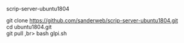 scrip-server-ubuntu1804

git clone https://github.com/sanderweb/scrip-server-ubuntu1804.git <br>
cd ubuntu1804.git <br>
git pull ,br>
bash glpi.sh

